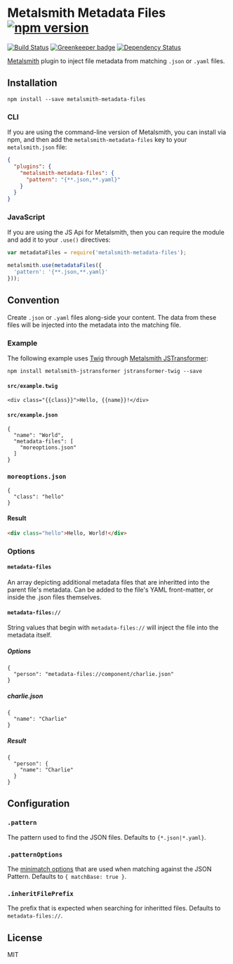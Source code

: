 # Metalsmith Metadata Files [![npm version](https://badge.fury.io/js/metalsmith-metadata-files.svg)](https://badge.fury.io/js/metalsmith-metadata-files)

[![Build Status](https://travis-ci.org/kalamuna/metalsmith-metadata-files.svg?branch=master)](https://travis-ci.org/kalamuna/metalsmith-metadata-files)
[![Greenkeeper badge](https://badges.greenkeeper.io/kalamuna/metalsmith-metadata-files.svg)](https://greenkeeper.io/)
[![Dependency Status](https://david-dm.org/kalamuna/metalsmith-metadata-files.png)](https://david-dm.org/kalamuna/metalsmith-metadata-files)

[Metalsmith](http://metalsmith.io) plugin to inject file metadata from matching `.json` or `.yaml` files.

## Installation

    npm install --save metalsmith-metadata-files

### CLI

If you are using the command-line version of Metalsmith, you can install via npm, and then add the `metalsmith-metadata-files` key to your `metalsmith.json` file:

```json
{
  "plugins": {
    "metalsmith-metadata-files": {
      "pattern": "{**.json,**.yaml}"
    }
  }
}
```

### JavaScript

If you are using the JS Api for Metalsmith, then you can require the module and add it to your `.use()` directives:

```js
var metadataFiles = require('metalsmith-metadata-files');

metalsmith.use(metadataFiles({
  'pattern': '{**.json,**.yaml}'
}));
```

## Convention

Create `.json` or `.yaml` files along-side your content. The data from these files will be injected into the metadata into the matching file.

### Example

The following example uses [Twig](https://github.com/twigjs/twig.js) through [Metalsmith JSTransformer](https://github.com/robloach/metalsmith-jstransformer):

    npm install metalsmith-jstransformer jstransformer-twig --save

#### `src/example.twig`

```
<div class="{{class}}">Hello, {{name}}!</div>
```

#### `src/example.json`

```
{
  "name": "World",
  "metadata-files": [
    "moreoptions.json"
  ]
}
```

### `moreoptions.json`

```
{
  "class": "hello"
}
```

#### Result

``` html
<div class="hello">Hello, World!</div>
```

### Options

#### `metadata-files`

An array depicting additional metadata files that are inheritted into the parent file's metadata. Can be added to the file's YAML front-matter, or inside the .json files themselves.

#### `metadata-files://`

String values that begin with `metadata-files://` will inject the file into the metadata itself.

##### Options
```
{
  "person": "metadata-files://component/charlie.json"
}
```
##### charlie.json
```
{
  "name": "Charlie"
}
```
##### Result
```
{
  "person": {
    "name": "Charlie"
  }
}
```

## Configuration

### `.pattern`

The pattern used to find the JSON files. Defaults to `{*.json|*.yaml}`.

### `.patternOptions`

The [minimatch options](https://github.com/isaacs/minimatch#options) that are used when matching against the JSON Pattern. Defaults to `{ matchBase: true }`.

### `.inheritFilePrefix`

The prefix that is expected when searching for inheritted files. Defaults to `metadata-files://`.

## License

MIT
